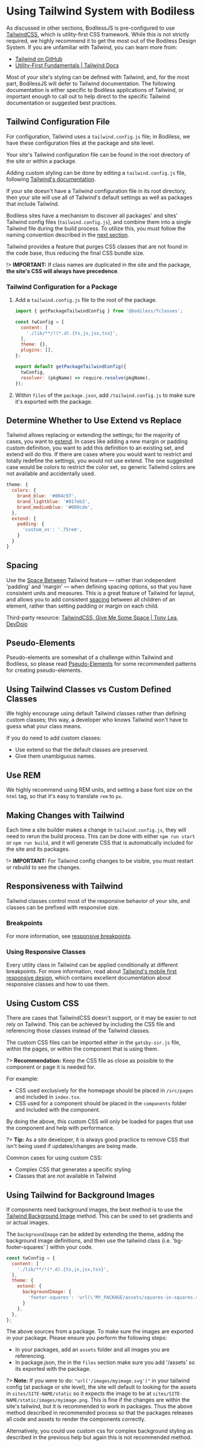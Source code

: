 # Using Tailwind System with Bodiless

As discussed in other sections, BodilessJS is pre-configured to use
[TailwindCSS](https://tailwindcss.com ':target=_blank'), which is utility-first
CSS framework. While this is not strictly required, we highly recommend it to
get the most out of the Bodiless Design System. If you are unfamiliar with
Tailwind, you can learn more from:

- [Tailwind on GitHub](https://github.com/tailwindcss/tailwindcss
  ':target=_blank')
-
  [Utility-First Fundamentals | Tailwind Docs](https://tailwindcss.com/docs/utility-first
  ':target=_blank')

Most of your site's styling can be defined with Tailwind, and, for the most
part, BodilessJS will defer to Tailwind documentation. The following
documentation is either specific to Bodiless applications of Tailwind, or
important enough to call out to help direct to the specific Tailwind
documentation or suggested best practices.

## Tailwind Configuration File

For configuration, Tailwind uses a `tailwind.config.js` file; in Bodiless, we
have these configuration files at the package and site level.

Your site's Tailwind configuration file can be found in the root directory of
the site or within a package.

Adding custom styling can be done by editing a `tailwind.config.js` file,
following [Tailwind's documentation](https://tailwindcss.com/docs/configuration
':target=_blank').

If your site doesn't have a Tailwind configuration file in its root directory,
then your site will use all of Tailwind's default settings as well as packages
that include Tailwind.

Bodiless sites have a mechanism to discover all packages' and sites' Tailwind
config files (`tailwind.config.js`), and combine them into a single Tailwind
file during the build process. To utilize this, you must follow the naming
convention described in the [next
section](#tailwind-configuration-for-a-package).

Tailwind provides a feature that purges CSS classes that are not found in the
code base, thus reducing the final CSS bundle size.

!> **IMPORTANT:** If class names are duplicated in the site and the package,
**the site's CSS will always have precedence**.

### Tailwind Configuration for a Package

01. Add a `tailwind.config.js` file to the root of the package.

    ```js
    import { getPackageTailwindConfig } from '@bodiless/fclasses';

    const twConfig = {
      content: [
        './lib/**/!(*.d).{ts,js,jsx,tsx}',
      ],
      theme: {},
      plugins: [],
    };

    export default getPackageTailwindConfig({
      twConfig,
      resolver: (pkgName) => require.resolve(pkgName),
    });
    ```

01. Within `files` of the `package.json`, add `/tailwind.config.js` to make sure it's exported with
    the package.

## Determine Whether to Use Extend vs Replace

Tailwind allows replacing or extending the settings; for the majority of cases,
you want to
[extend](https://tailwindcss.com/docs/theme/#extending-the-default-theme
':target=_blank'). In cases like adding a new margin or padding custom
definition, you want to add this definition to an existing set, and extend will
do this. If there are cases where you would want to restrict and totally
redefine the settings, you would not use extend. The one suggested case would be
colors to restrict the color set, so generic Tailwind colors are not available
and accidentally used.

```js
theme: {
  colors: {
    brand_blue: '#004c97',
    brand_lightblue: '#017eb3',
    brand_mediumblue: '#009cde',
  },
  extend: {
    padding: {
      'custom_xs': '.75rem',
    }
  }
}
```

## Spacing

Use the [Space Between](https://tailwindcss.com/docs/space ':target=_blank')
Tailwind feature — rather than independent 'padding' and 'margin' — when
defining spacing options, so that you have consistent units and measures. This
is a great feature of Tailwind for layout, and allows you to add consistent
[spacing](https://tailwindcss.com/docs/customizing-spacing ':target=_blank')
between all children of an element, rather than setting padding or margin on
each child.

Third-party resource: [TailwindCSS, Give Me Some Space | Tony Lea,
DevDojo](https://devdojo.com/tnylea/tailwindcss-space-classes ':target=_blank')

## Pseudo-Elements

Pseudo-elements are somewhat of a challenge within Tailwind and Bodiless, so
please read [Pseudo-Elements](./Pseudo-Elements) for some recommended patterns
for creating pseudo-elements.

## Using Tailwind Classes vs Custom Defined Classes

We highly encourage using default Tailwind classes rather than defining custom
classes; this way, a developer who knows Tailwind won't have to guess what your
class means.

If you do need to add custom classes:

- Use extend so that the default classes are preserved.
- Give them unambiguous names.

## Use REM

We highly recommend using REM units, and setting a base font size on the `html`
tag, so that it's easy to translate `rem` to `px`.

## Making Changes with Tailwind

Each time a site builder makes a change in `tailwind.config.js`, they will need
to rerun the build process. This can be done with either `npm run start` or
`npm run build`, and it will generate CSS that is automatically included for the
site and its packages.

!> **IMPORTANT:** For Tailwind config changes to be visible, you must restart or
rebuild to see the changes.

## Responsiveness with Tailwind

Tailwind classes control most of the responsive behavior of your site, and
classes can be prefixed with responsive size.

### Breakpoints

For more information, see [responsive
breakpoints](/VitalDesignSystem/Components/VitalLayout/Responsiveness#Breakpoints).

### Using Responsive Classes

Every utility class in Tailwind can be applied conditionally at different
breakpoints. For more information, read about [Tailwind's mobile first
responsive design](https://tailwindcss.com/docs/responsive-design#mobile-first
':target=_blank'), which contains excellent documentation about responsive
classes and how to use them.

## Using Custom CSS

There are cases that TailwindCSS doesn't support, or it may be easier to not
rely on Tailwind. This can be achieved by including the CSS file and referencing
those classes instead of the Tailwind classes.

The custom CSS files can be imported either in the `gatsby-ssr.js` file, within
the pages, or within the component that is using them.

?> **Recommendation:** Keep the CSS file as close as possible to the component
or page it is needed for.

For example:

- CSS used exclusively for the homepage should be placed in `/src/pages` and
  included in `index.tsx`.
- CSS used for a component should be placed in the `components` folder and
  included with the component.

By doing the above, this custom CSS will only be loaded for pages that use the
component and help with performance.

?> **Tip:** As a site developer, it is always good practice to remove CSS that
isn't being used if updates/changes are being made.

Common cases for using custom CSS:

- Complex CSS that generates a specific styling
- Classes that are not available in Tailwind

## Using Tailwind for Background Images

If components need background images, the best method is to use the
[Tailwind Background Image](https://tailwindcss.com/docs/background-image)
method. This can be used to set gradients and or actual images.

The `backgroundImage` can be added by extending the theme, adding the background
image definitions, and then use the tailwind class (i.e. 'bg-footer-squares' )
within your code.

```js
const twConfig = {
  content: [
    './lib/**/!(*.d).{ts,js,jsx,tsx}',
  ],
  theme: {
    extend: {
      backgroundImage: {
        'footer-squares': 'url(\'MY_PACKAGE/assets/squares-in-squares.svg\')',
      }
    },
  },
};
```

The above sources from a package. To make sure the images are exported in your
package. Please ensure you perform the following steps:

- In your packages, add an `assets` folder and all images you are referencing.
- In package.json, the in the `files` section make sure you add '/assets' so its
  exported with the package.

?> **Note:** If you were to do: `"url('/images/myimage.svg')"` in your tailwind
config (at package or site level), the site will default to looking for the
assets in `sites/SITE-NAME/static` so it expects the image to be at
`sites/SITE-NAME/static/images/myimage.png`. This is fine if the changes are
within the site's tailwind, but it is recommended to work in packages. Thus the
above method described in recommended process so that the packages releases all
code and assets to render the components correctly.

Alternatively, you could use custom css for complex background styling as described
in the previous help but again this is not recommended method.
